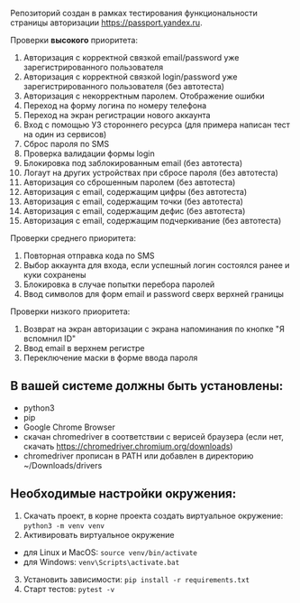 Репозиторий создан в рамках тестирования функциональности страницы авторизации https://passport.yandex.ru.

Проверки **высокого** приоритета:

1. Авторизация с корректной связкой email/password уже зарегистрированного пользователя
2. Авторизация с корректной связкой login/password уже зарегистрированного пользователя (без автотеста)
3. Авторизация с некорректным паролем. Отображение ошибки
4. Переход на форму логина по номеру телефона
5. Переход на экран регистрации нового аккаунта
6. Вход с помощью УЗ стороннего ресурса (для примера написан тест на один из сервисов)
7. Сброс пароля по SMS
8. Проверка валидации формы login
11. Блокировка под заблокированным email (без автотеста)
12. Логаут на других устройствах при сбросе пароля (без автотеста)
13. Авторизация со сброшенным паролем (без автотеста)
14. Авторизация с email, содержащим цифры (без автотеста)
15. Авторизация с email, содержащим точки (без автотеста)
16. Авторизация с email, содержащим дефис (без автотеста)
17. Авторизация с email, содержащим подчеркивание (без автотеста)

Проверки среднего приоритета:

1. Повторная отправка кода по SMS
2. Выбор аккаунта для входа, если успешный логин состоялся ранее и куки сохранены
3. Блокировка в случае попытки перебора паролей
4. Ввод символов для форм email и password сверх верхней границы

Проверки низкого приоритета:

1. Возврат на экран авторизации с экрана напоминания по кнопке "Я вспомнил ID"
2. Ввод email в верхнем регистре
3. Переключение маски в форме ввода пароля

## В вашей системе должны быть установлены:

- python3
- pip
- Google Chrome Browser
- скачан chromedriver в соответствии с верисей браузера (если нет, скачать https://chromedriver.chromium.org/downloads)
- chromedriver прописан в PATH или добавлен в директорию ~/Downloads/drivers

## Необходимые настройки окружения:
1. Скачать проект, в корне проекта создать виртуальное окружение: `python3 -m venv venv`
2. Активировать виртуальное окружение
- для Linux и MacOS: `source venv/bin/activate`
- для Windows: `venv\Scripts\activate.bat`
3. Установить зависимости: `pip install -r requirements.txt`
4. Старт тестов: `pytest -v`

